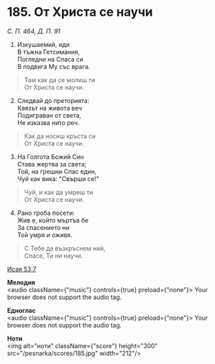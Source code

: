 # 185. От Христа се научи

_С. П. 464, Д. П. 91_

1. Изкушаемий, иди  
В тъжна Гетсимания,  
Погледни на Спаса си  
В подвига Му със врага.  

> Там как да се молиш ти  
> От Христа се научи.  

2. Следвай до преторията:  
Квязът на живота веч  
Подиграван от света,  
Не изказва нито реч.  

> Как да носиш кръста си  
> От Христа се научи.  

3. На Голгота Божий Син  
Става жертва за света;  
Той, на грешни Спас един,  
Чуй как вика: "Свърши се!"  

> Чуй, и как да умреш ти  
> От Христа се научи.  

4. Рано гроба посети:  
Жив е, който мъртъв бе  
За спасението ни  
Той умря и оживя.  

> С Тебе да възкръснем ний,  
> Спасе, Ти ни научи.

[Исая 53:7](http://biblia.bg/index.php?k=23&g=53&s=7)

**Мелодия**  
<audio className={"music"} controls={true} preload={"none"}>
    <source src="/pesnarka/mp3/185.mp3" type="audio/mpeg"/>
    Your browser does not support the audio tag.
</audio>

**Едноглас**  
<audio className={"music"} controls={true} preload={"none"}>
    <source src="/pesnarka/transp/185.mp3" type="audio/mpeg"/>
    Your browser does not support the audio tag.
</audio>

**Ноти**  
<img alt="ноти" className={"score"} height="300" src="/pesnarka/scores/185.jpg" width="212"/>
